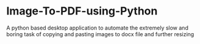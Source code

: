 # Image-To-PDF-using-Python
A python based desktop application to automate the extremely slow and boring task of copying and pasting images to docx file and further resizing 
